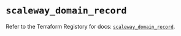 # `scaleway_domain_record`

Refer to the Terraform Registory for docs: [`scaleway_domain_record`](https://registry.terraform.io/providers/scaleway/scaleway/2.21.0/docs/resources/domain_record).
